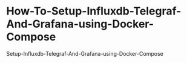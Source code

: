 # How-To-Setup-Influxdb-Telegraf-And-Grafana-using-Docker-Compose
Setup-Influxdb-Telegraf-And-Grafana-using-Docker-Compose

